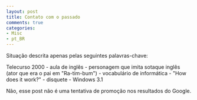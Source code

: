 ```yaml
---
layout: post
title: Contato com o passado
comments: true
categories:
- Misc
- pt_BR
---
```


Situação descrita apenas pelas seguintes palavras-chave:

Telecurso 2000 - aula de inglês - personagem que imita sotaque inglês (ator que era o pai em "Ra-tim-bum") - vocabulário de informática - "How does it work?" - disquete - Windows 3.1


Não, esse post não é uma tentativa de promoção nos resultados do Google.

